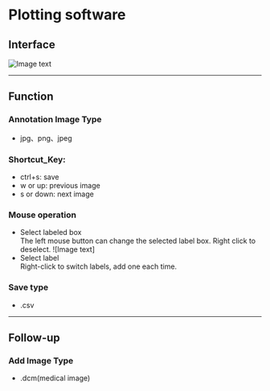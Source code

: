 # Plotting software
## Interface
![Image text](C:/Users/16476/Desktop/interface.png)

---
## Function
### Annotation Image Type
- jpg、png、jpeg
### Shortcut_Key: 
- ctrl+s: save
- w or up: previous image
- s or down: next image
### Mouse operation
- Select labeled box  
The left mouse button can change the selected label box. Right click to deselect.
![Image text]
- Select label  
Right-click to switch labels, add one each time.
### Save type
- .csv

---
## Follow-up
### Add Image Type
- .dcm(medical image)